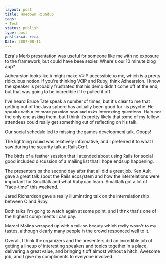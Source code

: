 ```yaml
---
layout: post
title: Hoedown Roundup
tags:
- Tech
status: publish
type: post
published: true
Date: 2007-08-11
---
```

Ezra's Merb presentation was useful for someone like me with no exposure to the framework, but could have been sexier.  Where's our 10 minute blog app?

Adhearsion looks like it might make VOIP accessible to me, which is a pretty ridiculous notion.  If you're thinking VOIP and Ruby, think Adhearsion.  I know the speaker is probably frustrated that his demo didn't come off at the end, but that was going to be incredible if he pulled it off.

I've heard Bruce Tate speak a number of times, but it's clear to me that getting out of the Java sphere has actually been good for his psyche.  He speaks with a lot more passion now and asks interesting questions.  He's not the only one asking them, but I think it's pretty likely that some of my fellow attendees could really get something out of reflecting on his talk.

Our social schedule led to missing the games development talk.  Ooops!

The lightning round was relatively informative, and I preferred it to what I saw during the security talk at RailsConf.

The birds of a feather session that I attended about using Rails for social good included discussion of a mailing list that I hope ends up happening.

The presenters on the second day after that all did a great job.  Ken Ault gave a great talk about the Rails ecosystem and how the interrelations were important for Smalltalk and what Ruby can learn.  Smalltalk got a lot of "face-time" this weekend.

Jared Richardson gave a really illuminating talk on the interrelationship between C and Ruby.

Both talks I'm going to watch again at some point, and I think that's one of the highest compliments I can pay.

Marcel Molina wrapped up with a talk on beauty which really wasn't to my tastes, although clearly many people in the crowd responded well to it.

Overall, I think the organizers and the presenters did an incredible job of getting a lineup of interesting speakers and topics together in a place, delivering a great value, and bringing it off almost without a hitch.  Awesome job, and I give my compliments to everyone involved.